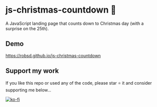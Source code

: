 # js-christmas-countdown 🎄

A JavaScript landing page that counts down to Christmas day (with a surprise on the 25th).

## Demo

https://robsd.github.io/js-christmas-countdown

## Support my work

If you like this repo or used any of the code, please star ⭐ it and consider supporting me below...

[![ko-fi](https://ko-fi.com/img/githubbutton_sm.svg)](https://ko-fi.com/F1F34TIDQ)
